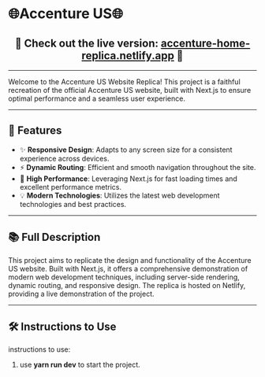 # 🌐Accenture US🌐



<div align="center">
  <h2>🚀 Check out the live version: <a href="https://accenture-home-replica.netlify.app/">accenture-home-replica.netlify.app</a> 🚀</h2>
</div>

---

Welcome to the Accenture US Website Replica! This project is a faithful recreation of the official Accenture US website, built with Next.js to ensure optimal performance and a seamless user experience.


---

## 🌟 Features

- ✨ **Responsive Design**: Adapts to any screen size for a consistent experience across devices.
- ⚡ **Dynamic Routing**: Efficient and smooth navigation throughout the site.
- 🚀 **High Performance**: Leveraging Next.js for fast loading times and excellent performance metrics.
- 💡 **Modern Technologies**: Utilizes the latest web development technologies and best practices.

---

## 📚 Full Description

This project aims to replicate the design and functionality of the Accenture US website. Built with Next.js, it offers a comprehensive demonstration of modern web development techniques, including server-side rendering, dynamic routing, and responsive design. The replica is hosted on Netlify, providing a live demonstration of the project.

---

## 🛠️ Instructions to Use

instructions to use:
   1. use **yarn run dev** to start the project.
